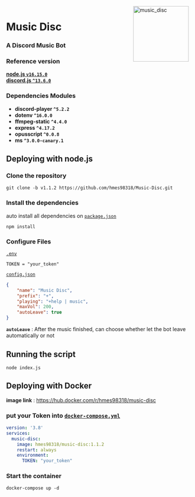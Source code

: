 <img width="150" height="150" align="right" style="float: right; margin: 0 10px 0 0;" alt="music_disc" src="https://i.imgur.com/JWSIlSt.png">

# Music Disc
### A Discord Music Bot


### Reference version  
[**node.js  `v16.15.0`**](https://nodejs.org/en/)  
[**discord.js  `^13.6.0`**](https://discord.js.org/#/)  

### Dependencies Modules
* **discord-player  `^5.2.2`**  
* **dotenv  `^16.0.0`**  
* **ffmpeg-static  `^4.4.0`**  
* **express  `^4.17.2`**  
* **opusscript  `^0.0.8`**  
* **ms  `^3.0.0-canary.1`**  


## Deploying with node.js

### Clone the repository
```
git clone -b v1.1.2 https://github.com/hmes98318/Music-Disc.git
```

### Install the dependencies
auto install all dependencies on [`package.json`](./package.json)  
```
npm install
```

### Configure Files
[`.env`](./.env) 
```env
TOKEN = "your_token"
```

[`config.json`](./config.json)  
```json
{
    "name": "Music Disc",
    "prefix": "+",
    "playing": "+help | music",
    "maxVol": 200,
    "autoLeave": true
}
```
**`autoLeave`** : After the music finished, can choose whether let the bot leave automatically or not  

## Running the script 
```
node index.js
```


## Deploying with Docker  
**image link** : https://hub.docker.com/r/hmes98318/music-disc  
### put your Token into [`docker-compose.yml`](./docker-compose.yml)
```yml
version: '3.8'
services:
  music-disc:
    image: hmes98318/music-disc:1.1.2
    restart: always
    environment:
      TOKEN: "your_token"
```

### Start the container  
```
docker-compose up -d
```

